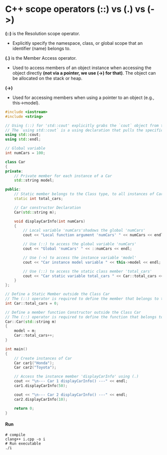 # C++ scope operators (::) vs (.) vs (->)

**(::)** is the Resolution scope operator.

- Explicitly specify the namespace, class, or global scope that an identifier (name) belongs to.

**(.)** is the Member Access operator.

- Used to access members of an object instance when accessing the object directly **(not via a pointer, we use (->) for that)**. The object can be allocated on the stack or heap.

**(->)**

- Used for accessing members when using a pointer to an object (e.g., this->model).

```c++
#include <iostream>
#include <string>

// Using (::) for 'std::cout' explicitly grabs the `cout` object from the `std` namespace scope.
// The `using std::cout` is a using declaration that pulls the specific name `cout` into the current scope, allowing use to use `cout` without having to use the `std::` prefix.
using std::cout;
using std::endl;

// Global variable
int numCars = 100;

class Car
{
private:
    // Private member for each instance of a Car
    std::string model;

public:
    // Static member belongs to the Class type, to all instances of Car.
    static int total_cars;

    // Car constructor Declaration
    Car(std::string m);

    void displayCarInfo(int numCars)
    {
        // Local variable 'numCars'shadows the global 'numCars'
        cout << "Local function argument 'numCars' " << numCars << endl;

        // Use (::) to access the global variable 'numCars'
        cout << "Global 'numCars' " << ::numCars << endl;

        // Use (->) to access the instance variable 'model'
        cout << "Car instance model variable " << this->model << endl;

        // Use (::) to access the static class member 'total_cars'
        cout << "Car static variable total_cars " << Car::total_cars << endl;
    }
};

// Define a Static Member outside the Class Car
// The (::) operator is required to define the member that belongs to the 'Car' scope
int Car::total_cars = 0;

// Define a member function Constructor outside the Class Car
// The (::) operator is required to define the function that belongs to the 'Car' scope
Car::Car(std::string m)
{
    model = m;
    Car::total_cars++;
}

int main()
{
    // Create instances of Car
    Car car1("Honda");
    Car car2("Toyota");

    // Access the instance member 'displayCarInfo' using (.)
    cout << "\n--- Car 1 displayCarInfo() ---" << endl;
    car1.displayCarInfo(50);

    cout << "\n--- Car 2 displayCarInfo() ---" << endl;
    car2.displayCarInfo(10);

    return 0;
}
```


#### Run
```shell
# compile
clang++ i.cpp -o i
# Run executable
./i
```